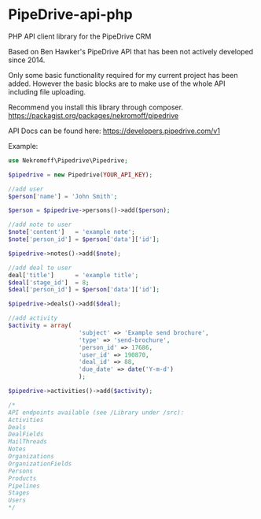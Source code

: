 PipeDrive-api-php
============

PHP API client library for the PipeDrive CRM

Based on Ben Hawker's PipeDrive API that has been not actively developed since 2014.

Only some basic functionality required for my current project has been added. However the basic blocks are to make use of the whole API including file uploading.

Recommend you install this library through composer. https://packagist.org/packages/nekromoff/pipedrive

API Docs can be found here: https://developers.pipedrive.com/v1

Example:

```php
use Nekromoff\Pipedrive\Pipedrive;

$pipedrive = new Pipedrive(YOUR_API_KEY);

//add user
$person['name'] = 'John Smith';

$person = $pipedrive->persons()->add($person);

//add note to user
$note['content']   = 'example note';
$note['person_id'] = $person['data']['id'];

$pipedrive->notes()->add($note);

//add deal to user
deal['title']      = 'example title';
$deal['stage_id']  = 8;
$deal['person_id'] = $person['data']['id'];

$pipedrive->deals()->add($deal);

//add activity
$activity = array(
                    'subject' => 'Example send brochure',
                    'type' => 'send-brochure',
                    'person_id' => 17686,
                    'user_id' => 190870,
                    'deal_id' => 88,
                    'due_date' => date('Y-m-d')
                    );

$pipedrive->activities()->add($activity);

/*
API endpoints available (see /Library under /src):
Activities
Deals
DealFields
MailThreads
Notes
Organizations
OrganizationFields
Persons
Products
Pipelines
Stages
Users
*/
```
